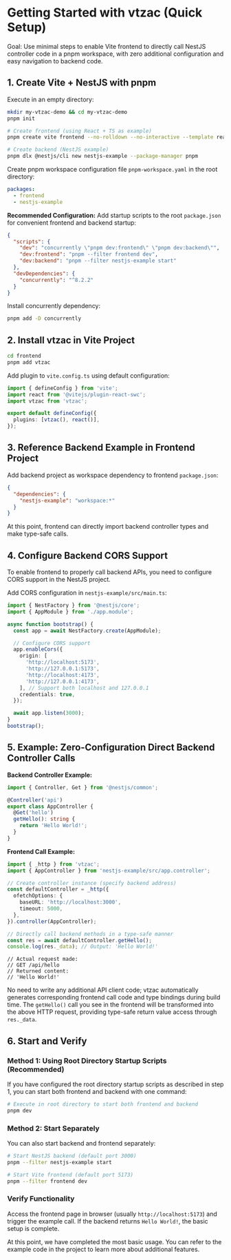 # Getting Started with vtzac (Quick Setup)

Goal: Use minimal steps to enable Vite frontend to directly call NestJS controller code in a pnpm workspace, with zero additional configuration and easy navigation to backend code.

## 1. Create Vite + NestJS with pnpm

Execute in an empty directory:

```bash
mkdir my-vtzac-demo && cd my-vtzac-demo
pnpm init

# Create frontend (using React + TS as example)
pnpm create vite frontend --no-rolldown --no-interactive --template react-swc-ts

# Create backend (NestJS example)
pnpm dlx @nestjs/cli new nestjs-example --package-manager pnpm
```

Create pnpm workspace configuration file `pnpm-workspace.yaml` in the root directory:

```yaml
packages:
  - frontend
  - nestjs-example
```

**Recommended Configuration:** Add startup scripts to the root `package.json` for convenient frontend and backend startup:

```json
{
  "scripts": {
    "dev": "concurrently \"pnpm dev:frontend\" \"pnpm dev:backend\"",
    "dev:frontend": "pnpm --filter frontend dev",
    "dev:backend": "pnpm --filter nestjs-example start"
  },
  "devDependencies": {
    "concurrently": "^8.2.2"
  }
}
```

Install concurrently dependency:

```bash
pnpm add -D concurrently
```

## 2. Install vtzac in Vite Project

```bash
cd frontend
pnpm add vtzac
```

Add plugin to `vite.config.ts` using default configuration:

```ts
import { defineConfig } from 'vite';
import react from '@vitejs/plugin-react-swc';
import vtzac from 'vtzac';

export default defineConfig({
  plugins: [vtzac(), react()],
});
```

## 3. Reference Backend Example in Frontend Project

Add backend project as workspace dependency to frontend `package.json`:

```json
{
  "dependencies": {
    "nestjs-example": "workspace:*"
  }
}
```

At this point, frontend can directly import backend controller types and make type-safe calls.

## 4. Configure Backend CORS Support

To enable frontend to properly call backend APIs, you need to configure CORS support in the NestJS project.

Add CORS configuration in `nestjs-example/src/main.ts`:

```ts
import { NestFactory } from '@nestjs/core';
import { AppModule } from './app.module';

async function bootstrap() {
  const app = await NestFactory.create(AppModule);

  // Configure CORS support
  app.enableCors({
    origin: [
      'http://localhost:5173',
      'http://127.0.0.1:5173',
      'http://localhost:4173',
      'http://127.0.0.1:4173',
    ], // Support both localhost and 127.0.0.1
    credentials: true,
  });

  await app.listen(3000);
}
bootstrap();
```

## 5. Example: Zero-Configuration Direct Backend Controller Calls

**Backend Controller Example:**

```ts
import { Controller, Get } from '@nestjs/common';

@Controller('api')
export class AppController {
  @Get('hello')
  getHello(): string {
    return 'Hello World!';
  }
}
```

**Frontend Call Example:**

```ts
import { _http } from 'vtzac';
import { AppController } from 'nestjs-example/src/app.controller';

// Create controller instance (specify backend address)
const defaultController = _http({
  ofetchOptions: {
    baseURL: 'http://localhost:3000',
    timeout: 5000,
  },
}).controller(AppController);

// Directly call backend methods in a type-safe manner
const res = await defaultController.getHello();
console.log(res._data); // Output: 'Hello World!'
```

```
// Actual request made:
// GET /api/hello
// Returned content:
// 'Hello World!'
```

No need to write any additional API client code; vtzac automatically generates corresponding frontend call code and type bindings during build time. The `getHello()` call you see in the frontend will be transformed into the above HTTP request, providing type-safe return value access through `res._data`.

## 6. Start and Verify

### Method 1: Using Root Directory Startup Scripts (Recommended)

If you have configured the root directory startup scripts as described in step 1, you can start both frontend and backend with one command:

```bash
# Execute in root directory to start both frontend and backend
pnpm dev
```

### Method 2: Start Separately

You can also start backend and frontend separately:

```bash
# Start NestJS backend (default port 3000)
pnpm --filter nestjs-example start

# Start Vite frontend (default port 5173)
pnpm --filter frontend dev
```

### Verify Functionality

Access the frontend page in browser (usually `http://localhost:5173`) and trigger the example call. If the backend returns `Hello World!`, the basic setup is complete.

At this point, we have completed the most basic usage. You can refer to the example code in the project to learn more about additional features.
